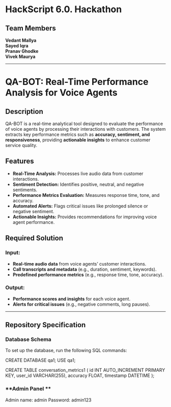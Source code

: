 # **HackScript 6.0. Hackathon** 

## Team Members  
**Vedant Mallya**  
**Sayed Iqra**  
**Pranav Ghodke**  
**Vivek Maurya**  

--------------------------------------------------------------------------------------------------------------------------------------------------------------------------------------------------------------------

# **QA-BOT: Real-Time Performance Analysis for Voice Agents**

## Description

QA-BOT is a real-time analytical tool designed to evaluate the performance of voice agents by processing their interactions with customers. The system extracts key performance metrics such as **accuracy, sentiment, and responsiveness**, providing **actionable insights** to enhance customer service quality.

## Features

- **Real-Time Analysis:** Processes live audio data from customer interactions.  
- **Sentiment Detection:** Identifies positive, neutral, and negative sentiments.  
- **Performance Metrics Evaluation:** Measures response time, tone, and accuracy.  
- **Automated Alerts:** Flags critical issues like prolonged silence or negative sentiment.  
- **Actionable Insights:** Provides recommendations for improving voice agent performance.  

## Required Solution

### Input:
- **Real-time audio data** from voice agents’ customer interactions.  
- **Call transcripts and metadata** (e.g., duration, sentiment, keywords).  
- **Predefined performance metrics** (e.g., response time, tone, accuracy).  

### Output:
- **Performance scores and insights** for each voice agent.  
- **Alerts for critical issues** (e.g., negative comments, long pauses). 

--------------------------------------------------------------------------------------------------------------------------------------------------------------------------------------------------------------------

## **Repository Specification**  

###  **Database Schema**  

To set up the database, run the following SQL commands:  


CREATE DATABASE qa1;
USE qa1;

CREATE TABLE conversation_metrics1 (
    id INT AUTO_INCREMENT PRIMARY KEY,
    user_id VARCHAR(255),
    accuracy FLOAT,
    timestamp DATETIME
);  


### **Admin Panel **  


Admin name: admin 
Password: admin123


